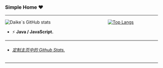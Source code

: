 ### Simple Home :heart:

---

![Daike`s GitHub stats](https://github-readme-stats.vercel.app/api?username=Parantric&show_icons=true&theme=cobalt)&nbsp;&nbsp;&nbsp;&nbsp;&nbsp;&nbsp;&nbsp;&nbsp;&nbsp;&nbsp;&nbsp;&nbsp;&nbsp;&nbsp;&nbsp;&nbsp;&nbsp;&nbsp;&nbsp;&nbsp;&nbsp;&nbsp;&nbsp;&nbsp;&nbsp;&nbsp;&nbsp;&nbsp;&nbsp;&nbsp;&nbsp;&nbsp;&nbsp;&nbsp;&nbsp;&nbsp;&nbsp;&nbsp;&nbsp;&nbsp;&nbsp;&nbsp;&nbsp;&nbsp;&nbsp;&nbsp;&nbsp;&nbsp;[![Top Langs](https://github-readme-stats.vercel.app/api/top-langs/?username=Parantric)](https://github.com/anuraghazra/github-readme-stats)

- ⚡ **Java / JavaScript.**



---

- <h6><a href="https://github.com/anuraghazra/github-readme-stats/blob/master/docs/readme_cn.md">定制主页中的 Github Stats.</a></h6>

------

